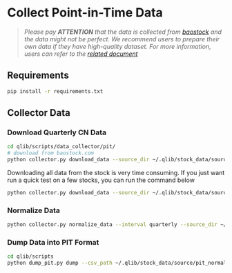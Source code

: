 # Collect Point-in-Time Data

> *Please pay **ATTENTION** that the data is collected from [baostock](http://baostock.com) and the data might not be perfect. We recommend users to prepare their own data if they have high-quality dataset. For more information, users can refer to the [related document](https://qlib.readthedocs.io/en/latest/component/data.html#converting-csv-format-into-qlib-format)*

## Requirements

```bash
pip install -r requirements.txt
```

## Collector Data


### Download Quarterly CN Data

```bash
cd qlib/scripts/data_collector/pit/
# download from baostock.com
python collector.py download_data --source_dir ~/.qlib/stock_data/source/pit --start 2000-01-01 --end 2020-01-01 --interval quarterly
```

Downloading all data from the stock is very time consuming. If you just want run a quick test on a few stocks,  you can run the command below
```bash
python collector.py download_data --source_dir ~/.qlib/stock_data/source/pit --start 2000-01-01 --end 2020-01-01 --interval quarterly --symbol_regex "^(600519|000725).*"
```


### Normalize Data
```bash
python collector.py normalize_data --interval quarterly --source_dir ~/.qlib/stock_data/source/pit --normalize_dir ~/.qlib/stock_data/source/pit_normalized
```



### Dump Data into PIT Format

```bash
cd qlib/scripts
python dump_pit.py dump --csv_path ~/.qlib/stock_data/source/pit_normalized --qlib_dir ~/.qlib/qlib_data/cn_data --interval quarterly
```
